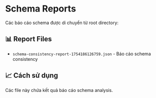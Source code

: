 # Schema Reports

Các báo cáo schema được di chuyển từ root directory:

## 📊 Report Files
- `schema-consistency-report-1754186126759.json` - Báo cáo schema consistency

## 📈 Cách sử dụng
Các file này chứa kết quả báo cáo schema analysis.
